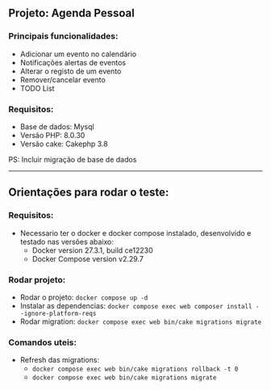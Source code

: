 ## Projeto: Agenda Pessoal

### Principais funcionalidades:

*   Adicionar um evento no calendário
*   Notificações alertas de eventos
*   Alterar o registo de um evento
*   Remover/cancelar evento
*   TODO List

### Requisitos:
*   Base de dados: Mysql
*   Versão PHP:  8.0.30
*   Versão cake: Cakephp 3.8

PS: Incluir migração de base de dados

____

## Orientações para rodar o teste:

### Requisitos:
- Necessario ter o docker e docker compose instalado, desenvolvido e testado nas versões abaixo:
    - Docker version 27.3.1, build ce12230
    - Docker Compose version v2.29.7

### Rodar projeto:
- Rodar o projeto: `docker compose up -d`
- Instalar as dependencias: `docker compose exec web composer install --ignore-platform-reqs`
- Rodar migration: `docker compose exec web bin/cake migrations migrate`

### Comandos uteis:
- Refresh das migrations:
    - `docker compose exec web bin/cake migrations rollback -t 0`
    - `docker compose exec web bin/cake migrations migrate`